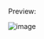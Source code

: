 Preview:

![image](https://user-images.githubusercontent.com/2094015/151171838-13e6cbcc-8fe3-4f46-9abc-970990bc65f8.png)